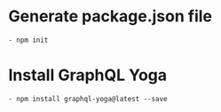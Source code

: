 # Generate package.json file
    - npm init

# Install GraphQL Yoga
    - npm install graphql-yoga@latest --save
